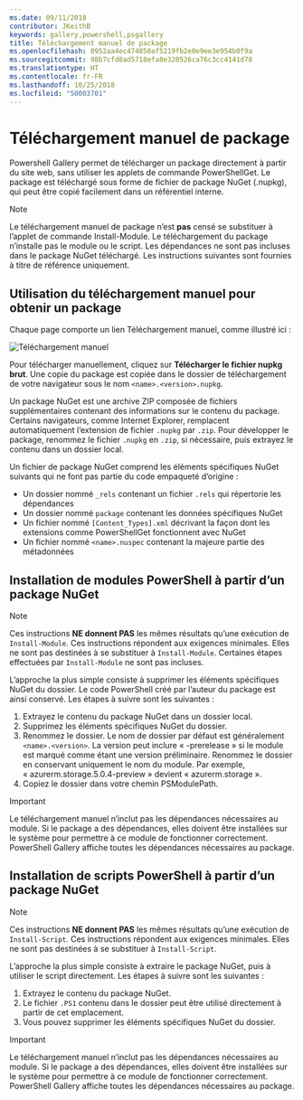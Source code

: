 ```yaml
---
ms.date: 09/11/2018
contributor: JKeithB
keywords: gallery,powershell,psgallery
title: Téléchargement manuel de package
ms.openlocfilehash: 0952aa4ec474850af5219fb2e0e9ee3e954b0f9a
ms.sourcegitcommit: 98b7cfd8ad5718efa8e320526ca76c3cc4141d78
ms.translationtype: HT
ms.contentlocale: fr-FR
ms.lasthandoff: 10/25/2018
ms.locfileid: "50003701"
---
```

# <a name="manual-package-download"></a>Téléchargement manuel de package

Powershell Gallery permet de télécharger un package directement à partir du site web, sans utiliser les applets de commande PowerShellGet. Le package est téléchargé sous forme de fichier de package NuGet (.nupkg), qui peut être copié facilement dans un référentiel interne.

> [!NOTE]
> Le téléchargement manuel de package n’est **pas** censé se substituer à l’applet de commande Install-Module.
> Le téléchargement du package n’installe pas le module ou le script. Les dépendances ne sont pas incluses dans le package NuGet téléchargé. Les instructions suivantes sont fournies à titre de référence uniquement.

## <a name="using-manual-download-to-acquire-a-package"></a>Utilisation du téléchargement manuel pour obtenir un package

Chaque page comporte un lien Téléchargement manuel, comme illustré ici :

![Téléchargement manuel](../../Images/packagedisplaypagewithpseditions.png)

Pour télécharger manuellement, cliquez sur **Télécharger le fichier nupkg brut**. Une copie du package est copiée dans le dossier de téléchargement de votre navigateur sous le nom `<name>.<version>.nupkg`.

Un package NuGet est une archive ZIP composée de fichiers supplémentaires contenant des informations sur le contenu du package. Certains navigateurs, comme Internet Explorer, remplacent automatiquement l’extension de fichier `.nupkg` par `.zip`. Pour développer le package, renommez le fichier `.nupkg` en `.zip`, si nécessaire, puis extrayez le contenu dans un dossier local.

Un fichier de package NuGet comprend les éléments spécifiques NuGet suivants qui ne font pas partie du code empaqueté d’origine :

- Un dossier nommé `_rels` contenant un fichier `.rels` qui répertorie les dépendances
- Un dossier nommé `package` contenant les données spécifiques NuGet
- Un fichier nommé `[Content_Types].xml` décrivant la façon dont les extensions comme PowerShellGet fonctionnent avec NuGet
- Un fichier nommé `<name>.nuspec` contenant la majeure partie des métadonnées

## <a name="installing-powershell-modules-from-a-nuget-package"></a>Installation de modules PowerShell à partir d’un package NuGet

> [!NOTE]
> Ces instructions **NE donnent PAS** les mêmes résultats qu’une exécution de `Install-Module`. Ces instructions répondent aux exigences minimales. Elles ne sont pas destinées à se substituer à `Install-Module`. Certaines étapes effectuées par `Install-Module` ne sont pas incluses.

L’approche la plus simple consiste à supprimer les éléments spécifiques NuGet du dossier. Le code PowerShell créé par l’auteur du package est ainsi conservé. Les étapes à suivre sont les suivantes :

1. Extrayez le contenu du package NuGet dans un dossier local.
2. Supprimez les éléments spécifiques NuGet du dossier.
3. Renommez le dossier. Le nom de dossier par défaut est généralement `<name>.<version>`. La version peut inclure « -prerelease » si le module est marqué comme étant une version préliminaire. Renommez le dossier en conservant uniquement le nom du module. Par exemple, « azurerm.storage.5.0.4-preview » devient « azurerm.storage ».
4. Copiez le dossier dans votre chemin PSModulePath.

> [!IMPORTANT]
> Le téléchargement manuel n’inclut pas les dépendances nécessaires au module. Si le package a des dépendances, elles doivent être installées sur le système pour permettre à ce module de fonctionner correctement. PowerShell Gallery affiche toutes les dépendances nécessaires au package.

## <a name="installing-powershell-scripts-from-a-nuget-package"></a>Installation de scripts PowerShell à partir d’un package NuGet

> [!NOTE]
> Ces instructions **NE donnent PAS** les mêmes résultats qu’une exécution de `Install-Script`. Ces instructions répondent aux exigences minimales. Elles ne sont pas destinées à se substituer à `Install-Script`.

L’approche la plus simple consiste à extraire le package NuGet, puis à utiliser le script directement. Les étapes à suivre sont les suivantes :

1. Extrayez le contenu du package NuGet.
2. Le fichier `.PS1` contenu dans le dossier peut être utilisé directement à partir de cet emplacement.
3. Vous pouvez supprimer les éléments spécifiques NuGet du dossier.

> [!IMPORTANT]
> Le téléchargement manuel n’inclut pas les dépendances nécessaires au module. Si le package a des dépendances, elles doivent être installées sur le système pour permettre à ce module de fonctionner correctement. PowerShell Gallery affiche toutes les dépendances nécessaires au package.
